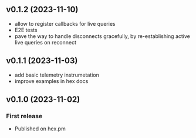 ## v0.1.2 (2023-11-10)

- allow to register callbacks for live queries
- E2E tests
- pave the way to handle disconnects gracefully, by re-establishing active live queries on reconnect

## v0.1.1 (2023-11-03)

- add basic telemetry instrumetation
- improve examples in hex docs

## v0.1.0 (2023-11-02)

### First release

- Published on hex.pm